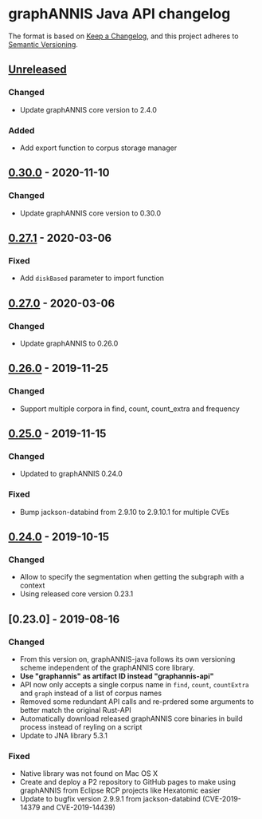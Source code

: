 # graphANNIS Java API changelog

The format is based on [Keep a Changelog](https://keepachangelog.com/en/1.0.0/),
and this project adheres to [Semantic Versioning](https://semver.org/spec/v2.0.0.html).

## [Unreleased]

### Changed

- Update graphANNIS core version to 2.4.0

### Added

- Add export function to corpus storage manager

## [0.30.0] - 2020-11-10

### Changed

- Update graphANNIS core version to 0.30.0

## [0.27.1] - 2020-03-06

### Fixed

- Add `diskBased` parameter to import function

## [0.27.0] - 2020-03-06

### Changed

- Update graphANNIS to 0.26.0

## [0.26.0] - 2019-11-25

### Changed

- Support multiple corpora in find, count, count_extra and frequency


## [0.25.0] - 2019-11-15

### Changed

- Updated to graphANNIS 0.24.0

### Fixed

- Bump jackson-databind from 2.9.10 to 2.9.10.1 for multiple CVEs

## [0.24.0] - 2019-10-15

### Changed

- Allow to specify the segmentation when getting the subgraph with a context
- Using released core version 0.23.1

## [0.23.0] - 2019-08-16


### Changed

- From this version on, graphANNIS-java follows its own versioning scheme independent of the graphANNIS core library.
- **Use "graphannis" as artifact ID instead "graphannis-api"**
- API now only accepts a single corpus name in `find`, `count`, `countExtra` and `graph` instead of a list of corpus names
- Removed some redundant API calls and re-prdered some arguments to better match the original Rust-API
- Automatically download released graphANNIS core binaries in build process instead of reyling on a script
- Update to JNA library 5.3.1

### Fixed

- Native library was not found on Mac OS X
- Create and deploy a P2 repository to GitHub pages to make using graphANNIS from Eclipse RCP projects like Hexatomic easier
- Update to bugfix version 2.9.9.1 from jackson-databind (CVE-2019-14379 and CVE-2019-14439)

[Unreleased]: https://github.com/korpling/graphANNIS/compare/v0.30.0...HEAD
[0.30.0]: https://github.com/korpling/graphANNIS/compare/v0.27.1...v0.30.0
[0.27.1]: https://github.com/korpling/graphANNIS/compare/v0.27.0...v0.27.1
[0.27.0]: https://github.com/korpling/graphANNIS/compare/v0.26.0...v0.27.0
[0.26.0]: https://github.com/korpling/graphANNIS/compare/v0.25.0...v0.26.0
[0.25.0]: https://github.com/korpling/graphANNIS/compare/v0.24.0...v0.25.0
[0.24.0]: https://github.com/korpling/graphANNIS/compare/v0.23.0...v0.24.0
